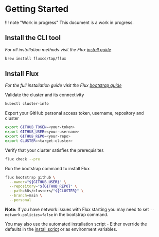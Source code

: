 # Getting Started

!!! note "Work in progress"
    This document is a work in progress.

## Install the CLI tool

*For all installation methods visit the Flux [install guide](https://toolkit.fluxcd.io/get-started/#install-the-flux-cli)*

```bash
brew install fluxcd/tap/flux
```

## Install Flux

*For the full installation guide visit the Flux [bootstrap guide](https://toolkit.fluxcd.io/get-started/#install-flux-components)*

Validate the cluster and its connectivity

```bash
kubectl cluster-info
```

Export your GitHub personal access token, username, repository and cluster

```bash
export GITHUB_TOKEN=<your-token>
export GITHUB_USER=<your-username>
export GITHUB_REPO=<your-repo>
export CLUSTER=<target-cluster>
```

Verify that your cluster satisfies the prerequisites

```bash
flux check --pre
```

Run the bootstrap command to install Flux

```bash
flux bootstrap github \
  --owner="${GITHUB_USER}" \
  --repository="${GITHUB_REPO}" \
  --path=k8s/clusters/"${CLUSTER}" \
  --branch=main \
  --personal
```

**Note:** If you have network issues with Flux starting you may need to set `--network-policies=false` in the bootstrap command.

You may also use the automated installation script - Either override the defaults in the [install script](../.././github/actions/buildkit/install.sh) or as environment variables.

